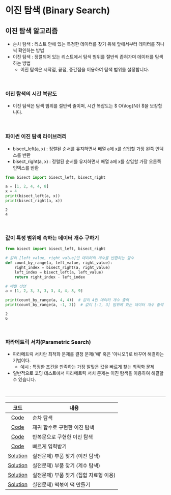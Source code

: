 # 이진 탐색 (Binary Search)

## 이진 탐색 알고리즘

- 순차 탐색 : 리스트 안에 있는 특정한 데이터를 찾기 위해 앞에서부터 데이터를 하나씩 확인하는 방법
- 이진 탐색 : 정렬되어 있는 리스트에서 탐색 범위를 절반씩 좁혀가며 데이터를 탐색하는 방법
  - 이진 탐색은 시작점, 끝점, 중간점을 이용하여 탐색 범위를 설정합니다.

<br>

### 이진 탐색의 시간 복잡도

- 이진 탐색은 탐색 범위를 절반씩 줄이며, 시간 복잡도는 $ O(\log{N}) $을 보장합니다.

<br>

### 파이썬 이진 탐색 라이브러리

- bisect_left(a, x) : 정렬된 순서를 유지하면서 배열 a에 x를 삽입할 가장 왼쪽 인덱스를 반환
- bisect_right(a, x) : 정렬된 순서를 유지하면서 배열 a에 x를 삽입할 가장 오른쪽 인덱스를 반환

```python
from bisect import bisect_left, bisect_right

a = [1, 2, 4, 4, 8]
x = 4
print(bisect_left(a, x))
print(bisect_right(a, x))
```
```
2
4
```

<br>

### 값이 특정 범위에 속하는 데이터 개수 구하기

```python
from bisect import bisect_left, bisect_right

# 값이 [left_value, right_value]인 데이터의 개수를 반환하는 함수
def count_by_range(a, left_value, right_value):
    right_index = bisect_right(a, right_value)
    left_index = bisect_left(a, left_value)
    return right_index - left_index

# 배열 선언
a = [1, 2, 3, 3, 3, 3, 4, 4, 8, 9]

print(count_by_range(a, 4, 4))  # 값이 4인 데이터 개수 출력
print(count_by_range(a, -1, 3))  # 값이 [-1, 3] 범위에 있는 데이터 개수 출력
```
```
2
6
```

<br>

### 파라메트릭 서치(Parametric Search)

- 파라메트릭 서치란 최적화 문제를 결정 문제('예' 혹은 '아니오')로 바꾸어 해결하는 기법이다.
  - 예시 : 특정한 조건을 만족하는 가장 알맞은 값을 빠르게 찾는 최적화 문제
- 일반적으로 코딩 테스트에서 파라메트릭 서치 문제는 이진 탐색을 이용하여 해결할 수 있습니다.

<br>

---

|코드|내용|
|:---:|---|
|[Code](7-1-1.py)|순차 탐색|
|[Code](7-1-2.py)|재귀 함수로 구현한 이진 탐색|
|[Code](7-1-3.py)|반복문으로 구현한 이진 탐색|
|[Code](7-1-4.py)|빠르게 입력받기|
|[Solution](7-2-Sol1.py)|실전문제) 부품 찾기 (이진 탐색)|
|[Solution](7-2-Sol2.py)|실전문제) 부품 찾기 (계수 탐색)|
|[Solution](7-2-Sol3.py)|실전문제) 부품 찾기 (집합 자료형 이용)|
|[Solution](7-3-Sol.py)|실전문제) 떡볶이 떡 만들기|